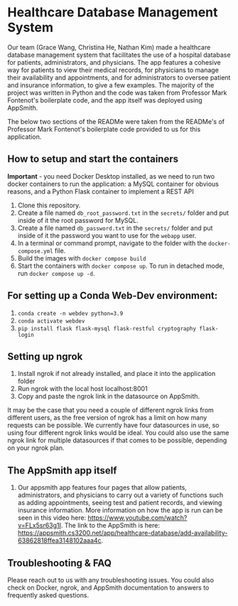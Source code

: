 # Healthcare Database Management System

Our team (Grace Wang, Christina He, Nathan Kim) made a healthcare database management system that facilitates the use of a hospital database for patients, administrators, and physicians. The app features a cohesive way for patients to view their medical records, for physicians to manage their availability and appointments, and for administrators to oversee patient and insurance information, to give a few examples. The majority of the project was written in Python and the code was taken from Professor Mark Fontenot's boilerplate code, and the app itself was deployed using AppSmith.

The below two sections of the READMe were taken from the READMe's of Professor Mark Fontenot's boilerplate code provided to us for this application.

## How to setup and start the containers
**Important** - you need Docker Desktop installed, as we need to run two docker containers to run the application: a MySQL container for obvious reasons, and a Python Flask container to implement a REST API

1. Clone this repository.  
1. Create a file named `db_root_password.txt` in the `secrets/` folder and put inside of it the root password for MySQL. 
1. Create a file named `db_password.txt` in the `secrets/` folder and put inside of it the password you want to use for the `webapp` user. 
1. In a terminal or command prompt, navigate to the folder with the `docker-compose.yml` file.  
1. Build the images with `docker compose build`
1. Start the containers with `docker compose up`.  To run in detached mode, run `docker compose up -d`. 

## For setting up a Conda Web-Dev environment:

1. `conda create -n webdev python=3.9`
1. `conda activate webdev`
1. `pip install flask flask-mysql flask-restful cryptography flask-login`

## Setting up ngrok
1. Install ngrok if not already installed, and place it into the application folder
1. Run ngrok with the local host localhost:8001
1. Copy and paste the ngrok link in the datasource on AppSmith.

It may be the case that you need a couple of different ngrok links from different users, as the free version of ngrok has a limit on how many requests can be possible. We currently have four datasources in use, so using four different ngrok links would be ideal. You could also use the same ngrok link for multiple datasources if that comes to be possible, depending on your ngrok plan.

## The AppSmith app itself
1. Our appsmith app features four pages that allow patients, administrators, and physicians to carry out a variety of functions such as adding appointments, seeing test and patient records, and viewing insurance information. More information on how the app is run can be seen in this video here: https://www.youtube.com/watch?v=FLx5sr63g1I. The link to the AppSmith is here: https://appsmith.cs3200.net/app/healthcare-database/add-availability-63862818ffea3148102aaa4c.

## Troubleshooting & FAQ
Please reach out to us with any troubleshooting issues. You could also check on Docker, ngrok, and AppSmith documentation to answers to frequently asked questions.




